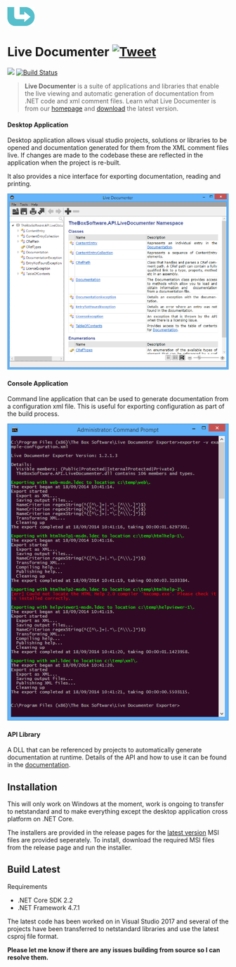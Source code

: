 ![Live Documenter](/readme/images/logo.png)

# Live Documenter [![Tweet](https://img.shields.io/twitter/url/http/shields.io.svg?style=social)](https://twitter.com/intent/tweet?text=Check%20out%20Live%20Documenter%20on%20GitHub.%20.NET%20documentation%20generator&url=https://github.com/barry-jones/live-documenter&hashtags=.net,xml_comments,documentation,generator,developers,livedocumenter)

[![](https://img.shields.io/github/release/barry-jones/live-documenter.svg)](https://github.com/barry-jones/live-documenter/releases/tag/v2.0.5)
[![Build Status](https://dev.azure.com/barryjones78/livedocumenter/_apis/build/status/barry-jones.live-documenter?branchName=master)](https://dev.azure.com/barryjones78/livedocumenter/_build/latest?definitionId=1?branchName=master)

> __Live Documenter__ is a suite of applications and libraries that enable the live viewing and automatic generation of documentation from .NET code and xml comment files. Learn what Live Documenter is from our [homepage](https://livedocumenter.barryjones.me.uk/docs) and [download](https://livedocumenter.barryjones.me.uk/download) the latest version.

#### Desktop Application
Desktop application allows visual studio projects, solutions or libraries to be opened and documentation
generated for them from the XML comment files live. If changes are made to the codebase these are reflected
in the application when the project is re-built.

It also provides a nice interface for exporting documentation, reading and printing.

![Live Documenter](/readme/images/ld-open-docs.png)

#### Console Application
Command line application that can be used to generate documentation from a configuration xml file. This is 
useful for exporting configuration as part of the build process.

![Live Documenter](/readme/images/command-line-output.png)

#### API Library
A DLL that can be referenced by projects to automatically generate documentation at runtime. Details of the 
API and how to use it can be found in the [documentation][1].

## Installation
This will only work on Windows at the moment, work is ongoing to transfer to netstandard 
and to make everything except the desktop application cross platform on .NET Core.

The installers are provided in the release pages for the 
[latest version](https://github.com/barry-jones/live-documenter/releases) MSI files are provided seperately. 
To install, download the required MSI files from the release page and run the installer.

## Build Latest

Requirements
-  .NET Core SDK 2.2
-  .NET Framework 4.7.1

The latest code has been worked on in Visual Studio 2017 and several of the projects have been transferred to netstandard libraries and use the latest csproj file format.

__Please let me know if there are any issues building from source so I can resolve them.__

[1]: https://livedocumenter.barryjones.me.uk/docs/api/index.html
